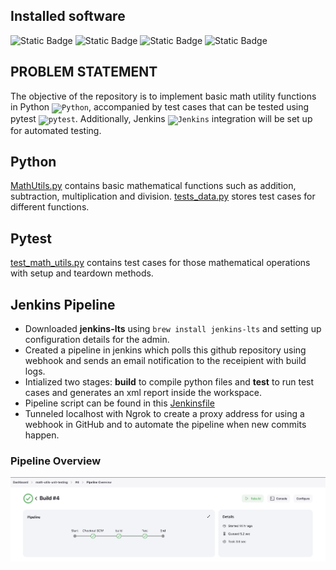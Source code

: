 ## Installed software

![Static Badge](https://img.shields.io/badge/python-3.11.2-black?logo=Python&labelColor=EEDC9A) ![Static Badge](https://img.shields.io/badge/jenkins--lts-2.426.3-black?logo=Jenkins&labelColor=EEDC9A) ![Static Badge](https://img.shields.io/badge/pytest-8.0.0-black?logo=pytest&labelColor=EEDC9A) ![Static Badge](https://img.shields.io/badge/ngrok-3.5.0-black?logo=ngrok&labelColor=EEDC9A)


## PROBLEM STATEMENT
The objective of the repository is to implement basic math utility functions in Python <code><img width="12" src="https://user-images.githubusercontent.com/25181517/183423507-c056a6f9-1ba8-4312-a350-19bcbc5a8697.png" alt="Python" title="Python"/></code>, accompanied by test cases that can be tested using pytest <code><img width="12" src="https://user-images.githubusercontent.com/25181517/184117132-9e89a93b-65fb-47c3-91e7-7d0f99e7c066.png" alt="pytest" title="pytest"/></code>. Additionally, Jenkins <code><img width="12" src="https://user-images.githubusercontent.com/25181517/179090274-733373ef-3b59-4f28-9ecb-244bea700932.png" alt="Jenkins" title="Jenkins"/></code> integration will be set up for automated testing. 

## Python
[MathUtils.py](/MathUtils.py) contains basic mathematical functions such as addition, subtraction, multiplication and division.
[tests_data.py](/tests_data.py) stores test cases for different functions.

## Pytest
[test_math_utils.py](/test_math_utils.py) contains test cases for those mathematical operations with setup and teardown methods.

## Jenkins Pipeline
- Downloaded **jenkins-lts** using ```brew install jenkins-lts``` and setting up configuration details for the admin.
- Created a pipeline in jenkins which polls this github repository using webhook and sends an email notification to the receipient with build logs.
- Intialized two stages: **build** to compile python files and **test** to run test cases and generates an xml report inside the workspace.
- Pipeline script can be found in this [Jenkinsfile](/Jenkinsfile)
- Tunneled localhost with Ngrok to create a proxy address for using a webhook in GitHub and to automate the pipeline when new commits happen.

### Pipeline Overview

<img width="1458" alt="Pipeline Overview" src="assets/pipeline-overview.png">





